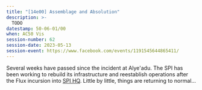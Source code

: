 ```yaml
---
title: "[14e00] Assemblage and Absolution"
description: >-
  TODO
datestamp: 50-06-01/00
when: AC50 Vis
session-number: 62
session-date: 2023-05-13
session-event: https://www.facebook.com/events/1191545644865411/
---
```


Several weeks have passed since the incident at Alye'adu. The SPI has been working to rebuild its infrastructure and reestablish operations after the Flux incursion into [SPI HQ](../locales/spi-hq). Little by little, things are returning to normal...
